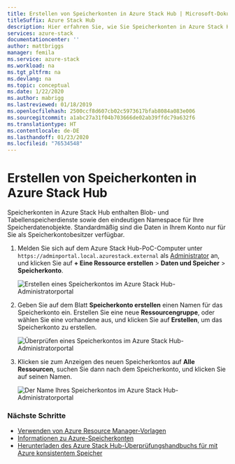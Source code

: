 ```yaml
---
title: Erstellen von Speicherkonten in Azure Stack Hub | Microsoft-Dokumentation
titleSuffix: Azure Stack Hub
description: Hier erfahren Sie, wie Sie Speicherkonten in Azure Stack Hub erstellen.
services: azure-stack
documentationcenter: ''
author: mattbriggs
manager: femila
ms.service: azure-stack
ms.workload: na
ms.tgt_pltfrm: na
ms.devlang: na
ms.topic: conceptual
ms.date: 1/22/2020
ms.author: mabrigg
ms.lastreviewed: 01/18/2019
ms.openlocfilehash: 2500ccf8d607cb02c5973617bfab8084a083e006
ms.sourcegitcommit: a1abc27a31f04b703666de02ab39ffdc79a632f6
ms.translationtype: HT
ms.contentlocale: de-DE
ms.lasthandoff: 01/23/2020
ms.locfileid: "76534548"
---
```

# <a name="create-storage-accounts-in-azure-stack-hub"></a>Erstellen von Speicherkonten in Azure Stack Hub

Speicherkonten in Azure Stack Hub enthalten Blob- und Tabellenspeicherdienste sowie den eindeutigen Namespace für Ihre Speicherdatenobjekte. Standardmäßig sind die Daten in Ihrem Konto nur für Sie als Speicherkontobesitzer verfügbar.

1. Melden Sie sich auf dem Azure Stack Hub-PoC-Computer unter `https://adminportal.local.azurestack.external` als [Administrator](../asdk/asdk-connect.md) an, und klicken Sie auf **+ Eine Ressource erstellen** > **Daten und Speicher** > **Speicherkonto**.

   ![Erstellen eines Speicherkontos im Azure Stack Hub-Administratorportal](media/azure-stack-provision-storage-account/image01.png)

2. Geben Sie auf dem Blatt **Speicherkonto erstellen** einen Namen für das Speicherkonto ein. Erstellen Sie eine neue **Ressourcengruppe**, oder wählen Sie eine vorhandene aus, und klicken Sie auf **Erstellen**, um das Speicherkonto zu erstellen.

   ![Überprüfen eines Speicherkontos im Azure Stack Hub-Administratorportal](media/azure-stack-provision-storage-account/image02.png)

3. Klicken sie zum Anzeigen des neuen Speicherkontos auf **Alle Ressourcen**, suchen Sie dann nach dem Speicherkonto, und klicken Sie auf seinen Namen.

    ![Der Name Ihres Speicherkontos im Azure Stack Hub-Administratorportal](media/azure-stack-provision-storage-account/image03.png)

### <a name="next-steps"></a>Nächste Schritte

- [Verwenden von Azure Resource Manager-Vorlagen](../user/azure-stack-arm-templates.md)
- [Informationen zu Azure-Speicherkonten](/azure/storage/common/storage-create-storage-account)
- [Herunterladen des Azure Stack Hub-Überprüfungshandbuchs für mit Azure konsistentem Speicher](https://aka.ms/azurestacktp1doc)

